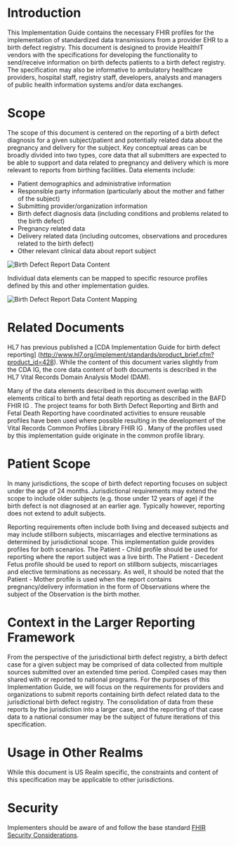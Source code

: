 # Introduction
This Implementation Guide contains the necessary FHIR profiles for the implementation of standardized data transmissions from a provider EHR to a birth defect registry. This document is designed to provide HealthIT vendors with the specifications for developing the functionality to send/receive information on birth defects patients to a birth defect registry. The specification may also be informative to ambulatory healthcare providers, hospital staff, registry staff, developers, analysts and managers of public health information systems and/or data exchanges. 

# Scope
The scope of this document is centered on the reporting of a birth defect diagnosis for a given subject/patient and potentially related data about the pregnancy and delivery for the subject. Key conceptual areas can be broadly divided into two types, core data that all submitters are expected to be able to support and data related to pregnancy and delivery which is more relevant to reports from birthing facilities. Data elements include:
* Patient demographics and administrative information
* Responsible party information (particularly about the mother and father of the subject)
* Submitting provider/organization information
* Birth defect diagnosis data (including conditions and problems related to the birth defect)
* Pregnancy related data
* Delivery related data (including outcomes, observations and procedures related to the birth defect)
* Other relevant clinical data about report subject

![Birth Defect Report Data Content](BDRcorecontent.png)

Individual data elements can be mapped to specific resource profiles defined by this and other implementation guides.

![Birth Defect Report Data Content Mapping](profilemappings.png)

# Related Documents
HL7 has previous published a [CDA Implementation Guide for birth defect reporting] (http://www.hl7.org/implement/standards/product_brief.cfm?product_id=428). While the content of this document varies slightly from the CDA IG, the core data content of both documents is described in the HL7 Vital Records Domain Analysis Model (DAM).

Many of the data elements described in this document overlap with elements critical to birth and fetal death reporting as described in the BAFD FHIR IG <add link>. The project teams for both Birth Defect Reporting and Birth and Fetal Death Reporting have coordinated activities to ensure reusable profiles have been used where possible resulting in the development of the Vital Records Common Profiles Library FHIR IG <add link>. Many of the profiles used by this implementation guide originate in the common profile library.

# Patient Scope
In many jurisdictions, the scope of birth defect reporting focuses on subject under the age of 24 months. Jurisdictional requirements may extend the scope to include older subjects (e.g. those under 12 years of age) if the birth defect is not diagnosed at an earlier age. Typically however, reporting  does not extend to adult subjects. 

Reporting requirements often include both living and deceased subjects and may include stillborn subjects, miscarriages and elective terminations as determined by jurisdictional scope. This implementation guide provides profiles for both scenarios. The Patient - Child profile should be used for reporting where the report subject was a live birth. The Patient - Decedent Fetus profile should be used to report on stillborn subjects, miscarriages and elective terminations as necessary. As well, it should be noted that the Patient - Mother profile is used when the report contains pregnancy/delivery information in the form of Observations where the subject of the Observation is the birth mother.

# Context in the Larger Reporting Framework
From the perspective of the jurisdictional birth defect registry, a birth defect case for a given subject may be comprised of data collected from multiple sources submitted over an extended time period. Compiled cases may then shared with or reported to national programs. For the purposes of this Implementation Guide, we will focus on the requirements for providers and organizations to submit reports containing birth defect related data to the jurisdictional birth defect registry. The consolidation of data from these reports by the jurisdiction into a larger case, and the reporting of that case data to a national consumer may be the subject of future iterations of this specification. 

# Usage in Other Realms
While this document is US Realm specific, the constraints and content of this specification may be applicable to other jurisdictions.

# Security
Implementers should be aware of and follow the base standard [FHIR Security Considerations](http://hl7.org/fhir/R4/security.html).